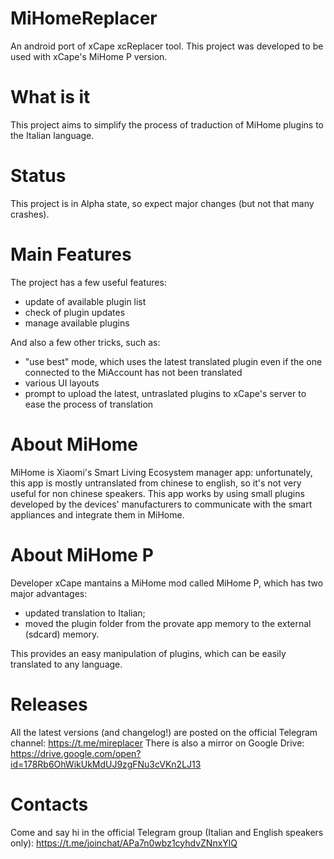 # MiHomeReplacer
An android port of xCape xcReplacer tool.
This project was developed to be used with xCape's MiHome P version.


# What is it
This project aims to simplify the process of traduction of MiHome plugins to the Italian language.


# Status
This project is in Alpha state, so expect major changes (but not that many crashes). 


# Main Features
The project has a few useful features:
 - update of available plugin list
 - check of plugin updates
 - manage available plugins
  
And also a few other tricks, such as:
 - "use best" mode, which uses the latest translated plugin even if the one connected to the MiAccount has not been translated
 - various UI layouts
 - prompt to upload the latest, untraslated plugins to xCape's server to ease the process of translation


# About MiHome
MiHome is Xiaomi's Smart Living Ecosystem manager app: unfortunately, this app is mostly untranslated from chinese to english, so it's not very useful for non chinese speakers.
This app works by using small plugins developed by the devices' manufacturers to communicate with the smart appliances and integrate them in MiHome.


# About MiHome P
Developer xCape mantains a MiHome mod called MiHome P, which has two major advantages:
 - updated translation to Italian;
 - moved the plugin folder from the provate app memory to the external (sdcard) memory.
  
This provides an easy manipulation of plugins, which can be easily translated to any language.


# Releases
All the latest versions (and changelog!) are posted on the official Telegram channel: https://t.me/mireplacer
There is also a mirror on Google Drive: https://drive.google.com/open?id=178Rb6OhWikUkMdUJ9zgFNu3cVKn2LJ13


# Contacts
Come and say hi in the official Telegram group (Italian and English speakers only): https://t.me/joinchat/APa7n0wbz1cyhdvZNnxYlQ

